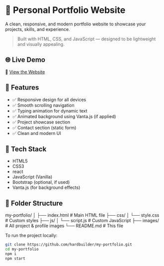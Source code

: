 
# 💼 Personal Portfolio Website

A clean, responsive, and modern portfolio website to showcase your projects, skills, and experience.

> Built with HTML, CSS, and JavaScript — designed to be lightweight and visually appealing.

## 🌐 Live Demo

🔗 [View the Website](https://my-portfolio-4h1b.vercel.app/)

## 🧩 Features

- ✅ Responsive design for all devices  
- ✅ Smooth scrolling navigation  
- ✅ Typing animation for dynamic text  
- ✅ Animated background using Vanta.js (if applied)  
- ✅ Project showcase section  
- ✅ Contact section (static form)  
- ✅ Clean and modern UI  

## 🚀 Tech Stack

- HTML5  
- CSS3
- react
- JavaScript (Vanilla)  
- Bootstrap (optional, if used)  
- Vanta.js (for background effects)

## 📁 Folder Structure

my-portfolio/
│
├── index.html # Main HTML file
├── css/
│ └── style.css # Custom styles
├── js/
│ └── script.js # Custom JavaScript
├── images/ # All project & profile images
└── README.md # This file


To run the project locally:

```bash
git clone https://github.com/hardbuilder/my-portfolio.git
cd my-portfolio
npm i
npm start

